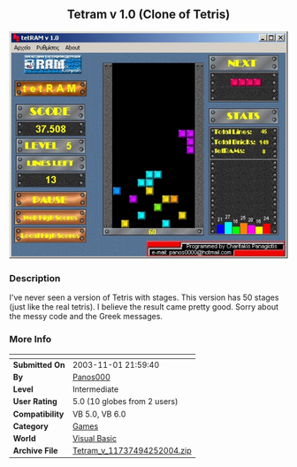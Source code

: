 ﻿<div align="center">

## Tetram v 1\.0 \(Clone of Tetris\)

<img src="PIC20044251111537916.jpg">
</div>

### Description

I've never seen a version of Tetris with stages. This version has 50 stages (just like the real tetris). I believe the result came pretty good. Sorry about the messy code and the Greek messages.
 
### More Info
 


<span>             |<span>
---                |---
**Submitted On**   |2003-11-01 21:59:40
**By**             |[Panos000](https://github.com/Planet-Source-Code/PSCIndex/blob/master/ByAuthor/panos000.md)
**Level**          |Intermediate
**User Rating**    |5.0 (10 globes from 2 users)
**Compatibility**  |VB 5\.0, VB 6\.0
**Category**       |[Games](https://github.com/Planet-Source-Code/PSCIndex/blob/master/ByCategory/games__1-38.md)
**World**          |[Visual Basic](https://github.com/Planet-Source-Code/PSCIndex/blob/master/ByWorld/visual-basic.md)
**Archive File**   |[Tetram\_v\_11737494252004\.zip](https://github.com/Planet-Source-Code/panos000-tetram-v-1-0-clone-of-tetris__1-53382/archive/master.zip)









